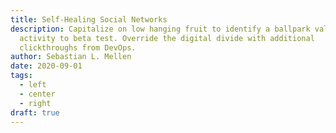 ```yaml
---
title: Self-Healing Social Networks
description: Capitalize on low hanging fruit to identify a ballpark value added
  activity to beta test. Override the digital divide with additional
  clickthroughs from DevOps.
author: Sebastian L. Mellen
date: 2020-09-01
tags:
  - left
  - center
  - right
draft: true
---
```

